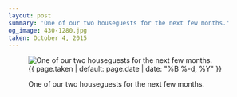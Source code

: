 ```yaml
---
layout: post
summary: 'One of our two houseguests for the next few months.'
og_image: 430-1280.jpg
taken: October 4, 2015
---
```


<figure class="post">
 <img alt="One of our two houseguests for the next few months." sizes="(min-width: 700px) 50vw, calc(100vw - 2rem)" src="{{ site.assets_url }}/430-640.jpg" srcset="{{ site.assets_url }}/430-1280.jpg 1280w, {{ site.assets_url }}/430-960.jpg 960w, {{ site.assets_url }}/430-640.jpg 640w, {{ site.assets_url }}/430-320.jpg 320w"/>
 <figcaption>
  <time>
   {{ page.taken | default: page.date | date: "%B %-d, %Y" }}
  </time>
  <p>
   One of our two houseguests for the next few months.
  </p>
 </figcaption>
</figure>
